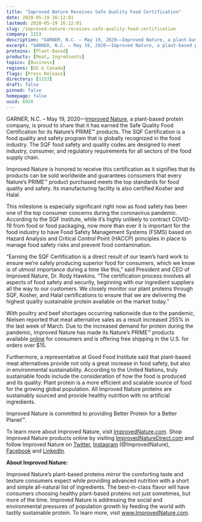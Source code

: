 ```yaml
---
title: "Improved Nature Receives Safe Quality Food Certification"
date: 2020-05-19 16:12:01
lastmod: 2020-05-19 16:12:01
slug: /improved-nature-receives-safe-quality-food-certification
company: 1153
description: "GARNER, N.C. – May 19, 2020––Improved Nature, a plant-based protein company, is proud to share that it has earned the Safe Quality Food Certification for its Nature’s PRIME™ products. The SQF Certification is a food quality and safety program that is globally recognized in the food industry. The SQF food safety and quality codes are designed to meet industry, consumer, and regulatory requirements for all sectors of the food supply chain."
excerpt: "GARNER, N.C. – May 19, 2020––Improved Nature, a plant-based protein company, is proud to share that it has earned the Safe Quality Food Certification for its Nature’s PRIME™ products. The SQF Certification is a food quality and safety program that is globally recognized in the food industry. The SQF food safety and quality codes are designed to meet industry, consumer, and regulatory requirements for all sectors of the food supply chain."
proteins: [Plant-Based]
products: [Meat, Ingredients]
topics: [Business]
regions: [US & Canada]
flags: [Press Release]
directory: [1153]
draft: false
pinned: false
homepage: false
uuid: 6928
---
```

<p>GARNER, N.C. – May 19, 2020––<a href="https://improvednature.com/">Improved Nature</a>, a plant-based protein company, is proud to share that it has earned the Safe Quality Food Certification for its Nature’s PRIME™ products. The SQF Certification is a food quality and safety program that is globally recognized in the food industry. The SQF food safety and quality codes are designed to meet industry, consumer, and regulatory requirements for all sectors of the food supply chain.</p>
<p>Improved Nature is honored to receive this certification as it signifies that its products can be sold worldwide and guarantees consumers that every Nature’s PRIME™ product purchased meets the top standards for food quality and safety. Its manufacturing facility is also certified Kosher and Halal.</p>
<p>This milestone is especially significant right now as food safety has been one of the top consumer concerns during the coronavirus pandemic. According to the SQF Institute, while it’s highly unlikely to contract COVID-19 from food or food packaging, now more than ever it is important for the food industry to have Food Safety Management Systems (FSMS) based on Hazard Analysis and Critical Control Point (HACCP) principles in place to manage food safety risks and prevent food contamination.</p>
<p>“Earning the SQF Certification is a direct result of our team’s hard work to ensure we’re safely producing superior food for consumers, which we know is of utmost importance during a time like this,” said President and CEO of Improved Nature, Dr. Rody Hawkins. “The certification process involves all aspects of food safety and security, beginning with our ingredient suppliers all the way to our customers. We closely monitor our plant proteins through SQF, Kosher, and Halal certifications to ensure that we are delivering the highest quality sustainable protein available on the market today.”</p>
<p>With poultry and beef shortages occurring nationwide due to the pandemic, Nielsen reported that meat alternative sales as a result increased 255% in the last week of March. Due to the increased demand for protein during the pandemic, Improved Nature has made its Nature’s PRIME™ products available <a href="https://improvednaturedirect.com/">online</a> for consumers and is offering free shipping in the U.S. for orders over $15.</p>
<p>Furthermore, a representative at Good Food Institute said that plant-based meat alternatives provide not only a great increase in food safety, but also in environmental sustainability. According to the United Nations, truly sustainable foods include the consideration of how the food is produced and its quality. Plant protein is a more efficient and scalable source of food for the growing global population. All Improved Nature proteins are sustainably sourced and provide healthy nutrition with no artificial ingredients.</p>
<p>Improved Nature is committed to providing Better Protein for a Better Planet™.</p>
<p>To learn more about Improved Nature, visit <a href="https://improvednature.com/">ImprovedNature.com</a>. Shop Improved Nature products online by visiting <a href="http://www.improvednaturedirect.com/">ImprovedNatureDirect.com</a> and follow Improved Nature on <a href="https://twitter.com/ImprovedNature">Twitter</a>, <a href="https://www.instagram.com/improvednature/">Instagram</a> (@ImprovedNature), <a href="https://www.facebook.com/ImprovedNature/">Facebook</a> and <a href="https://www.linkedin.com/company/improved-nature/">LinkedIn</a>.</p>
<p><strong>About Improved Nature:</strong></p>
<p>Improved Nature’s plant-based proteins mirror the comforting taste and texture consumers expect while providing advanced nutrition with a short and simple all-natural list of ingredients. The best-in-class flavor will have consumers choosing healthy plant-based proteins not just sometimes, but more of the time. Improved Nature is addressing the social and environmental pressures of population growth by feeding the world with tastily sustainable protein. To learn more, visit <a href="http://www.ImprovedNature.com">www.ImprovedNature.com</a>.</p>
